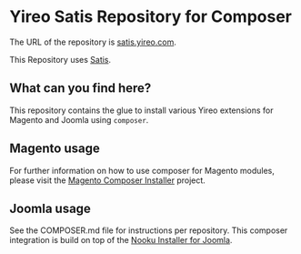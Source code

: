 # Yireo Satis Repository for Composer #

The URL of the repository is [satis.yireo.com](http://satis.yireo.com/).

This Repository uses [Satis](https://github.com/composer/satis).

## What can you find here?

This repository contains the glue to install various Yireo extensions for Magento and Joomla using `composer`.

## Magento usage
For further information on how to use composer for Magento modules, please visit the 
[Magento Composer Installer](https://github.com/magento-hackathon/magento-composer-installer) project.

## Joomla usage
See the COMPOSER.md file for instructions per repository. This composer integration is
build on top of the [Nooku Installer for
Joomla](https://github.com/nooku/nooku-installer).
